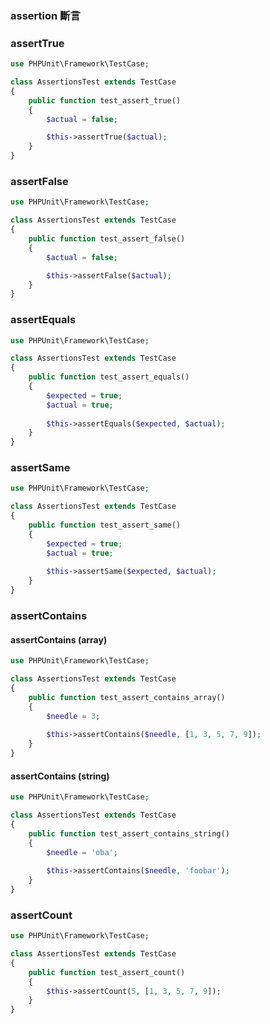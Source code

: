 ### assertion 斷言


### assertTrue

```php
use PHPUnit\Framework\TestCase;

class AssertionsTest extends TestCase 
{
    public function test_assert_true() 
    {
        $actual = false;

        $this->assertTrue($actual);
    }
}
```

### assertFalse

```php
use PHPUnit\Framework\TestCase;

class AssertionsTest extends TestCase 
{
    public function test_assert_false() 
    {
        $actual = false;

        $this->assertFalse($actual);
    }
}
```

### assertEquals

```php
use PHPUnit\Framework\TestCase;

class AssertionsTest extends TestCase 
{
    public function test_assert_equals() 
    {
        $expected = true;
        $actual = true;
        
        $this->assertEquals($expected, $actual);
    }
}
```

### assertSame

```php
use PHPUnit\Framework\TestCase;

class AssertionsTest extends TestCase 
{
    public function test_assert_same() 
    {
        $expected = true;
        $actual = true;
        
        $this->assertSame($expected, $actual);
    }
}
```

### assertContains


#### assertContains (array)

```php
use PHPUnit\Framework\TestCase;

class AssertionsTest extends TestCase 
{
    public function test_assert_contains_array() 
    {
        $needle = 3;
        
        $this->assertContains($needle, [1, 3, 5, 7, 9]);
    }
}
```

#### assertContains (string)

```php
use PHPUnit\Framework\TestCase;

class AssertionsTest extends TestCase 
{
    public function test_assert_contains_string()
    {
        $needle = 'oba';
        
        $this->assertContains($needle, 'foobar');
    }
}
```


### assertCount

```php
use PHPUnit\Framework\TestCase;

class AssertionsTest extends TestCase 
{
    public function test_assert_count() 
    {
        $this->assertCount(5, [1, 3, 5, 7, 9]);
    }
}
```

    